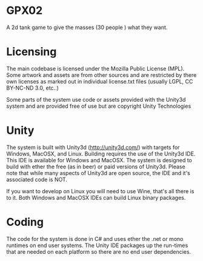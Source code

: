 GPX02
=====
A 2d tank game to give the masses (30 people ) what they want.

Licensing
=====
The main codebase is licensed under the Mozilla Public License (MPL). Some artwork and assets are from other sources and are restricted by there own licenses as marked out in individual license.txt files (usually LGPL, CC BY-NC-ND 3.0, etc..)

Some parts of the system use code or assets provided with the Unity3d system and are provided free of use but are copyright Unity Technologies 


Unity
=====
The system is built with Unity3d (http://unity3d.com/) with targets for Windows, MacOSX, and Linux. Building requires the use of the Unity3d IDE. This IDE is available for Windows and MacOSX. The system is designed to build with ether the free (as in beer) or paid versions of Unity3d. Please note that while many aspects of Unity3d are open source, the IDE and it's associated code is NOT.

If you want to develop on Linux you will need to use Wine, that's all there is to it. Both Windows and MacOSX IDEs can build Linux binary packages.


Coding
=====
The code for the system is done in C# and uses ether the .net or mono runtimes on end user systems. The Unity IDE packages up the run-times that are needed on each platform so there are no end user dependencies.